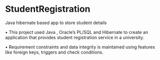 # StudentRegistration
Java hibernate based app to store student details


• This project used Java , Oracle’s PL/SQL and Hibernate to create an application that provides student registration service in a university.

• Requirement constraints and data integrity is maintained using features like foreign keys, triggers and check conditions.
